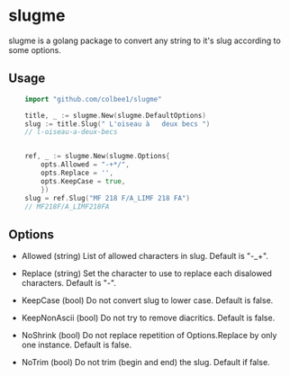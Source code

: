 # slugme

slugme is a golang package to convert any string to it's slug according to some options.

## Usage

```go
    import "github.com/colbee1/slugme"

    title, _ := slugme.New(slugme.DefaultOptions)
    slug := title.Slug(" L'oiseau à   deux becs ")
    // l-oiseau-a-deux-becs


    ref, _ := slugme.New(slugme.Options{
        opts.Allowed = "-+*/",
        opts.Replace = '',
        opts.KeepCase = true,
        })
    slug = ref.Slug("MF 218 F/A_LIMF 218 FA")
    // MF218F/A_LIMF218FA
```

## Options

- Allowed (string)
  List of allowed characters in slug.
  Default is "-\_+".

- Replace (string)
  Set the character to use to replace each disalowed characters.
  Default is "-".

- KeepCase (bool)
  Do not convert slug to lower case.
  Default is false.

- KeepNonAscii (bool)
  Do not try to remove diacritics.
  Default is false.

- NoShrink (bool)
  Do not replace repetition of Options.Replace by only one instance.
  Default is false.

- NoTrim (bool)
  Do not trim (begin and end) the slug.
  Default if false.
